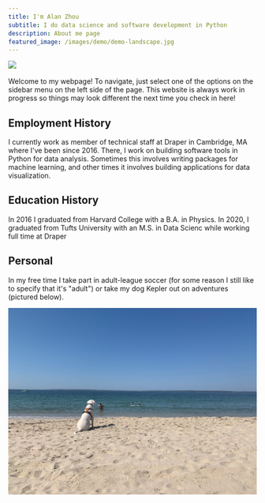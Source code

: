 ```yaml
---
title: I'm Alan Zhou
subtitle: I do data science and software development in Python
description: About me page
featured_image: /images/demo/demo-landscape.jpg
---
```


![](/images/personal/DSC_0707.JPG)

Welcome to my webpage! To navigate, just select one of the options on the sidebar menu on the left side of the page. This website is always work in progress so things may look different the next time you check in here!

## Employment History

I currently work as member of technical staff at Draper in Cambridge, MA where I've been since 2016. There, I work on building software tools in Python for data analysis. Sometimes this involves writing packages for machine learning, and other times it involves building applications for data visualization. 

## Education History

In 2016 I graduated from Harvard College with a B.A. in Physics. In 2020, I graduated from Tufts University with an M.S. in Data Scienc while working full time at Draper

## Personal
In my free time I take part in adult-league soccer (for some reason I still like to specify that it's "adult") or take my dog Kepler out on adventures (pictured below). 

<div class="gallery" data-columns="1">
	<img src="/images/personal/kepler.jpg">
</div>